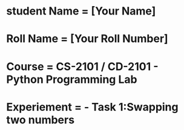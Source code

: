# student Name = [Your Name]
# Roll Name = [Your Roll Number]
# Course = CS-2101 / CD-2101 - Python Programming Lab
# Experiement = - Task 1:Swapping two numbers

